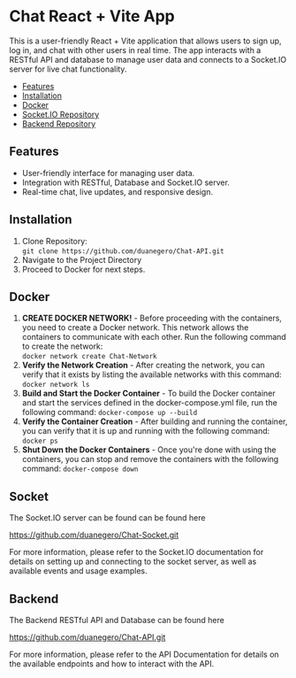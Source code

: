 # Chat React + Vite App

This is a user-friendly React + Vite application that allows users to sign up, log in, and chat with other users in real time. The app interacts with a RESTful API and database to manage user data and connects to a Socket.IO server for live chat functionality.

- [Features](#features)
- [Installation](#installation)
- [Docker](#docker)
- [Socket.IO Repository](#socket)
- [Backend Repository](#backend)

## Features

- User-friendly interface for managing user data.
- Integration with RESTful, Database and Socket.IO server.
- Real-time chat, live updates, and responsive design.

## Installation

1. Clone Repository:<br>
   `git clone https://github.com/duanegero/Chat-API.git`
2. Navigate to the Project Directory
3. Proceed to Docker for next steps.

## Docker

1. **CREATE DOCKER NETWORK!** - Before proceeding with the containers, you need to create a Docker network. This network allows the containers to communicate with each other. Run the following command to create the network:  
   `docker network create Chat-Network`
2. **Verify the Network Creation** - After creating the network, you can verify that it exists by listing the available networks with this command:
   `docker network ls`
3. **Build and Start the Docker Container** - To build the Docker container and start the services defined in the docker-compose.yml file, run the following command:
   `docker-compose up --build`
4. **Verify the Container Creation** - After building and running the container, you can verify that it is up and running with the following command:
   `docker ps`
5. **Shut Down the Docker Containers** - Once you're done with using the containers, you can stop and remove the containers with the following command:
   `docker-compose down`

## Socket

The Socket.IO server can be found can be found here

https://github.com/duanegero/Chat-Socket.git

For more information, please refer to the Socket.IO documentation for details on setting up and connecting to the socket server, as well as available events and usage examples.

## Backend

The Backend RESTful API and Database can be found here

https://github.com/duanegero/Chat-API.git

For more information, please refer to the API Documentation for details on the available endpoints and how to interact with the API.
